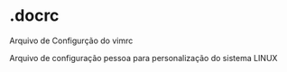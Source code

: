 # .docrc
Arquivo de Configurção do vimrc 

Arquivo de configuração pessoa para personalização do sistema LINUX

